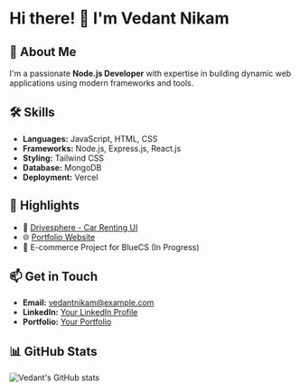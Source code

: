 # Hi there! 👋 I'm Vedant Nikam  

## 🚀 About Me  
I'm a passionate **Node.js Developer** with expertise in building dynamic web applications using modern frameworks and tools.  

## 🛠️ Skills  
- **Languages:** JavaScript, HTML, CSS  
- **Frameworks:** Node.js, Express.js, React.js  
- **Styling:** Tailwind CSS  
- **Database:** MongoDB  
- **Deployment:** Vercel  

## 🌟 Highlights  
- 🔗 [Drivesphere - Car Renting UI](https://github.com/your-repo-link)  
- 🌐 [Portfolio Website](https://your-portfolio-link.vercel.app)  
- 🛒 E-commerce Project for BlueCS (In Progress)  

## 📫 Get in Touch  
- **Email:** vedantnikam@example.com  
- **LinkedIn:** [Your LinkedIn Profile](https://linkedin.com/in/vedantnikam)  
- **Portfolio:** [Your Portfolio](https://your-portfolio-link.vercel.app)  

## 📊 GitHub Stats  
![Vedant's GitHub stats](https://github-readme-stats.vercel.app/api?username=VedantNikam&show_icons=true&theme=radical)  
